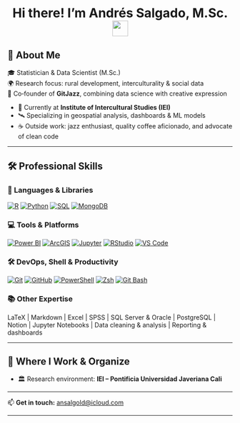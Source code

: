 <h1 align="center"><b>Hi there! I’m Andrés Salgado, M.Sc.</b> <img src="https://media.giphy.com/media/hvRJCLFzcasrR4ia7z/giphy.gif" width="35"></h1>

## 🎯 About Me

🎓 Statistician & Data Scientist (M.Sc.)  
🌍 Research focus: rural development, interculturality & social data  
🧭 Co‑founder of **GitJazz**, combining data science with creative expression  

- 🔬 Currently at **Institute of Intercultural Studies (IEI)**  
- 🛰️ Specializing in geospatial analysis, dashboards & ML models  
- ☕ Outside work: jazz enthusiast, quality coffee aficionado, and advocate of clean code  

---

## 🛠 Professional Skills

### 🧠 Languages & Libraries  
[![R](https://img.shields.io/badge/R-276DC3?style=for-the-badge&logo=r&logoColor=white)](https://www.r-project.org) [![Python](https://img.shields.io/badge/Python-3776AB?style=for-the-badge&logo=python&logoColor=white)](https://www.python.org) [![SQL](https://img.shields.io/badge/SQL-003B57?style=for-the-badge&logo=postgresql&logoColor=white)](https://www.postgresql.org) [![MongoDB](https://img.shields.io/badge/MongoDB-4EA94B?style=for-the-badge&logo=mongodb&logoColor=white)](https://www.mongodb.com)

### 💻 Tools & Platforms  
[![Power BI](https://img.shields.io/badge/PowerBI-F2C811?style=for-the-badge&logo=powerbi&logoColor=black)](https://powerbi.microsoft.com) [![ArcGIS](https://img.shields.io/badge/ArcGIS-4479A1?style=for-the-badge&logo=esri&logoColor=white)](https://www.esri.com/arcgis) [![Jupyter](https://img.shields.io/badge/Jupyter-F37626?style=for-the-badge&logo=jupyter&logoColor=white)](https://jupyter.org) [![RStudio](https://img.shields.io/badge/RStudio-75AADB?style=for-the-badge&logo=rstudio&logoColor=white)](https://posit.co/products/open-source/rstudio) [![VS Code](https://img.shields.io/badge/VSCode-007ACC?style=for-the-badge&logo=visual-studio-code&logoColor=white)](https://code.visualstudio.com)

### 🛠 DevOps, Shell & Productivity  
[![Git](https://img.shields.io/badge/Git-F05033?style=for-the-badge&logo=git&logoColor=white)](https://git-scm.com) [![GitHub](https://img.shields.io/badge/GitHub-181717?style=for-the-badge&logo=github&logoColor=white)](https://github.com) [![PowerShell](https://img.shields.io/badge/PowerShell-5391FE?style=for-the-badge&logo=powershell&logoColor=white)](https://docs.microsoft.com/powershell) [![Zsh](https://img.shields.io/badge/Zsh-4E5B31?style=for-the-badge&logo=zsh&logoColor=white)](https://www.zsh.org) [![Git Bash](https://img.shields.io/badge/Git%20Bash-black?style=for-the-badge&logo=git&logoColor=white)](https://git-scm.com/downloads)

### 📚 Other Expertise  
LaTeX | Markdown | Excel | SPSS | SQL Server & Oracle | PostgreSQL | Notion | Jupyter Notebooks | Data cleaning & analysis | Reporting & dashboards

---

## 📌 Where I Work & Organize

- 🏛️ Research environment: **IEI – Pontificia Universidad Javeriana Cali**

---

📫 **Get in touch:** [ansalgold@icloud.com](mailto:ansalgold@icloud.com)

---

